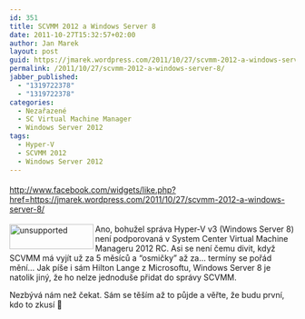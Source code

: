 ```yaml
---
id: 351
title: SCVMM 2012 a Windows Server 8
date: 2011-10-27T15:32:57+02:00
author: Jan Marek
layout: post
guid: https://jmarek.wordpress.com/2011/10/27/scvmm-2012-a-windows-server-8/
permalink: /2011/10/27/scvmm-2012-a-windows-server-8/
jabber_published:
  - "1319722378"
  - "1319722378"
categories:
  - Nezařazené
  - SC Virtual Machine Manager
  - Windows Server 2012
tags:
  - Hyper-V
  - SCVMM 2012
  - Windows Server 2012
---
```

<div class="wlWriterHeaderFooter" style="float:none;margin:0;padding:4px 0;">
  <a href="http://www.facebook.com/widgets/like.php?href=https://jmarek.wordpress.com/2011/10/27/scvmm-2012-a-windows-server-8/">http://www.facebook.com/widgets/like.php?href=https://jmarek.wordpress.com/2011/10/27/scvmm-2012-a-windows-server-8/</a>
</div>

[<img style="background-image:none;border-bottom:0;border-left:0;padding-left:0;padding-right:0;display:inline;float:left;border-top:0;border-right:0;padding-top:0;" title="unsupported" border="0" alt="unsupported" align="left" src="http://janmarek.eu/wp-content/uploads/2011/10/unsupported_thumb.png" width="148" height="44" />](http://janmarek.eu/wp-content/uploads/2011/10/unsupported.png)

Ano, bohužel správa Hyper-V v3 (Windows Server 8) není podporovaná v System Center Virtual Machine Manageru 2012 RC. Asi se není čemu divit, když SCVMM má vyjít už za 5 měsíců a “osmičky” až za… termíny se pořád mění… Jak píše i sám Hilton Lange z Microsoftu, Windows Server 8 je natolik jiný, že ho nelze jednoduše přidat do správy SCVMM.

Nezbývá nám než čekat. Sám se těším až to půjde a věřte, že budu první, kdo to zkusí 🙂